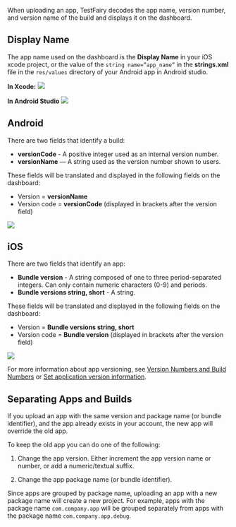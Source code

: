 
When uploading an app, TestFairy decodes the app name, version number, and version name of the build and displays it on the dashboard.

## Display Name

The app name used on the dashboard is the **Display Name** in your iOS xcode project, or the value of the `string name=”app_name”` in the **strings.xml** file in the `res/values` directory of your Android app in Android studio.

**In Xcode:**
![](/img/app_distribution/xcode-ios-app-display-name.png)

**In Android Studio**
![](/img/app_distribution/android-studio-app-name.png)

## Android

There are two fields that identify a build:

- **versionCode** - A positive integer used as an internal version number.
- **versionName** — A string used as the version number shown to users.

These fields will be translated and displayed in the following fields on the dashboard:

- Version = **versionName**
- Version code = **versionCode** (displayed in brackets after the version field)

![](/img/app_distribution/android-version-numbering.png)

## iOS

There are two fields that identify an app:

- **Bundle version** - A string composed of one to three period-separated integers. Can only contain numeric characters (0-9) and periods.
- **Bundle versions string, short** - A string.

These fields will be translated and displayed in the following fields on the dashboard:

- Version = **Bundle versions string, short**
- Version code = **Bundle version** (displayed in brackets after the version field)

![](/img/app_distribution/ios-version-numbering.png)

For more information about app versioning, see [Version Numbers and Build Numbers](https://developer.apple.com/library/archive/technotes/tn2420/_index.html) or [Set application version information](https://developer.android.com/studio/publish/versioning#appversioning).

## Separating Apps and Builds

If you upload an app with the same version and package name (or bundle identifier), and the app already exists in your account, the new app will override the old app.

To keep the old app you can do one of the following:

1. Change the app version. Either increment the app version name or number, or add a numeric/textual suffix.

2. Change the app package name (or bundle identifier).

Since apps are grouped by package name, uploading an app with a new package name will create a new project. For example, apps with the package name `com.company.app` will be grouped separately from apps with the package name `com.company.app.debug`.
